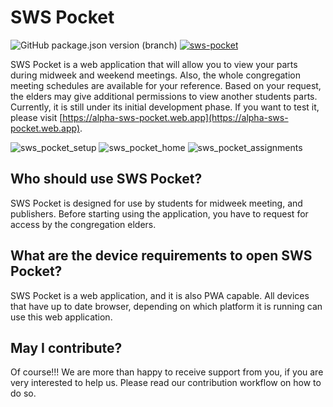 # SWS Pocket

![GitHub package.json version (branch)](https://img.shields.io/github/package-json/v/sws2apps/sws-pocket/alpha)
[![sws-pocket](https://img.shields.io/endpoint?url=https://dashboard.cypress.io/badge/simple/xvw6ii&style=flat&logo=cypress)](https://dashboard.cypress.io/projects/xvw6ii/runs)

SWS Pocket is a web application that will allow you to view your parts during midweek and weekend meetings. Also, the whole congregation meeting schedules are available for your reference. Based on your request, the elders may give additional permissions to view another students parts. Currently, it is still under its initial development phase. If you want to test it, please visit [https://alpha-sws-pocket.web.app](https://alpha-sws-pocket.web.app).

![sws_pocket_setup](https://user-images.githubusercontent.com/26148770/178287230-8f1d7ce6-334f-49aa-888e-6528b76b8962.png)
![sws_pocket_home](https://user-images.githubusercontent.com/26148770/191229400-98819316-1a84-4c9e-afe0-bc4a0b356315.png)
![sws_pocket_assignments](https://user-images.githubusercontent.com/26148770/191229386-765c650b-b42c-414a-bec1-b9a05136760a.png)

## Who should use SWS Pocket?

SWS Pocket is designed for use by students for midweek meeting, and publishers. Before starting using the application, you have to request for access by the congregation elders.

## What are the device requirements to open SWS Pocket?

SWS Pocket is a web application, and it is also PWA capable. All devices that have up to date browser, depending on which platform it is running can use this web application.

## May I contribute?

Of course!!! We are more than happy to receive support from you, if you are very interested to help us. Please read our contribution workflow on how to do so.

